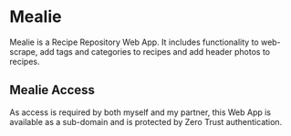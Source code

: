 # Mealie

Mealie is a Recipe Repository Web App. It includes functionality to web-scrape, add tags and categories to recipes and add header photos to recipes. 

## Mealie Access

As access is required by both myself and my partner, this Web App is available as a sub-domain and is protected by Zero Trust authentication.
